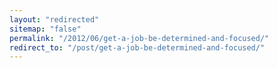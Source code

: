 ```yaml
---
layout: "redirected"
sitemap: "false"
permalink: "/2012/06/get-a-job-be-determined-and-focused/"
redirect_to: "/post/get-a-job-be-determined-and-focused/"
---
```




